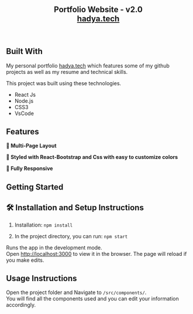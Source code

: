 <h2 align="center">
  Portfolio Website - v2.0<br/>
  <a href="http://hadyamizari.com" target="_blank">hadya.tech</a>
</h2>

<br/>

## Built With

My personal portfolio <a href="http://hadyamizari.com" target="_blank">hadya.tech</a> which features some of my github projects as well as my resume and technical skills.<br/>

This project was built using these technologies.

- React Js
- Node.js
- CSS3
- VsCode

## Features

**📖 Multi-Page Layout**

**🎨 Styled with React-Bootstrap and Css with easy to customize colors**

**📱 Fully Responsive**

## Getting Started

## 🛠 Installation and Setup Instructions

1. Installation: `npm install`

2. In the project directory, you can run: `npm start`

Runs the app in the development mode.\
Open [http://localhost:3000](http://localhost:3000) to view it in the browser.
The page will reload if you make edits.

## Usage Instructions

Open the project folder and Navigate to `/src/components/`. <br/>
You will find all the components used and you can edit your information accordingly.
